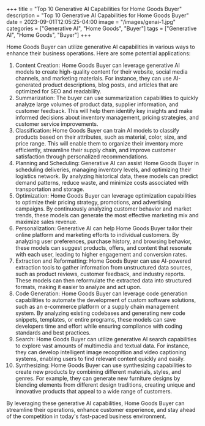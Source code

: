 +++
title = "Top 10 Generative AI Capabilities for Home Goods Buyer"
description = "Top 10 Generative AI Capabilities for Home Goods Buyer"
date = 2023-09-01T12:05:25-04:00
image = "/images/genai-1.jpg"
categories = ["Generative AI", "Home Goods", "Buyer"]
tags = ["Generative AI", "Home Goods", "Buyer"]
+++

Home Goods Buyer can utilize generative AI capabilities in various ways to enhance their business operations. Here are some potential applications:

1. Content Creation: Home Goods Buyer can leverage generative AI models to create high-quality content for their website, social media channels, and marketing materials. For instance, they can use AI-generated product descriptions, blog posts, and articles that are optimized for SEO and readability.
2. Summarization: The buyer can use summarization capabilities to quickly analyze large volumes of product data, supplier information, and customer feedback. This will help them identify key insights and make informed decisions about inventory management, pricing strategies, and customer service improvements.
3. Classification: Home Goods Buyer can train AI models to classify products based on their attributes, such as material, color, size, and price range. This will enable them to organize their inventory more efficiently, streamline their supply chain, and improve customer satisfaction through personalized recommendations.
4. Planning and Scheduling: Generative AI can assist Home Goods Buyer in scheduling deliveries, managing inventory levels, and optimizing their logistics network. By analyzing historical data, these models can predict demand patterns, reduce waste, and minimize costs associated with transportation and storage.
5. Optimization: Home Goods Buyer can leverage optimization capabilities to optimize their pricing strategy, promotions, and advertising campaigns. By continuously analyzing customer behavior and market trends, these models can generate the most effective marketing mix and maximize sales revenue.
6. Personalization: Generative AI can help Home Goods Buyer tailor their online platform and marketing efforts to individual customers. By analyzing user preferences, purchase history, and browsing behavior, these models can suggest products, offers, and content that resonate with each user, leading to higher engagement and conversion rates.
7. Extraction and Reformatting: Home Goods Buyer can use AI-powered extraction tools to gather information from unstructured data sources, such as product reviews, customer feedback, and industry reports. These models can then reformulate the extracted data into structured formats, making it easier to analyze and act upon.
8. Code Generation: Home Goods Buyer can leverage code generation capabilities to automate the development of custom software solutions, such as an e-commerce platform or a supply chain management system. By analyzing existing codebases and generating new code snippets, templates, or entire programs, these models can save developers time and effort while ensuring compliance with coding standards and best practices.
9. Search: Home Goods Buyer can utilize generative AI search capabilities to explore vast amounts of multimedia and textual data. For instance, they can develop intelligent image recognition and video captioning systems, enabling users to find relevant content quickly and easily.
10. Synthesizing: Home Goods Buyer can use synthesizing capabilities to create new products by combining different materials, styles, and genres. For example, they can generate new furniture designs by blending elements from different design traditions, creating unique and innovative products that appeal to a wide range of customers.

By leveraging these generative AI capabilities, Home Goods Buyer can streamline their operations, enhance customer experience, and stay ahead of the competition in today's fast-paced business environment.